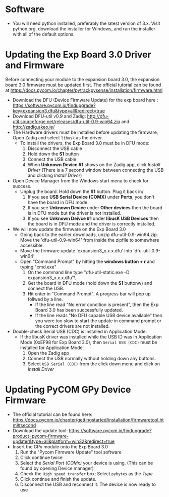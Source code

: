 # Software
- You will need python installed, preferably the latest version of 3.x. Visit python.org, download the installer for Windows, and run the installer with all of the default options.
# Updating the Exp Board 3.0 Driver and Firmware
Before connecting your module to the expansion board 3.0, the expansion board 3.0 firmware must be updated first.
The official tutorial can be found at https://docs.pycom.io/chapter/pytrackpysense/installation/firmware.html
- Download the DFU (Device Firmware Update) for the exp board here : https://software.pycom.io/findupgrade?key=expansion3.dfu&type=all&redirect=true
- Download DFU-util v0.9 and Zadig: http://dfu-util.sourceforge.net/releases/dfu-util-0.9-win64.zip and http://zadig.akeo.ie/
- The Hardware drivers must be installed before updating the firmware; Open Zadig and select `libusk` as the driver. 
  * To install the drivers, the Exp Board 3.0 must be in DFU mode:
     1. Disconnect the USB cable
     2. Hold down the **S1** button 
     3. Connect the USB cable
     4. When **Unknown Device #1** shows on the Zadig app, click *Install Driver* (There is a 7 second window between connecting the USB and clicking *Install Driver*)
- Open Device Manager from the Windows start menu to check for success.
  * Unplug the board. Hold down the **S1** button. Plug it back in/
    1. If you see **USB Serial Device (COMX)** under **Ports**, you don't have the board in DFU mode.
    2. If you see **Unknown Device** under **Other devices** then the board is in DFU mode but the driver is not installed.
    3. If you see **Unknown Deivce #1** under **libusK USB Devices**  then the board is in DFU mode and the driver is correctly installed.
- We will now update the firmware on the Exp Board 3.0
  * Going back to the earlier downloads, unzip dfu-util-0.9-win64.zip. Move the 'dfu-util-0.9-win64' from inside the zipfile to somewhere accessible.
  * Move the firmware update 'expansion3_x.x.x.dfu' into 'dfu-util-0.9-win64'
  * Open "Command Prompt" by hitting the **windows button + r** and typing "cmd.exe"
    1. On the command line type "dfu-util-static.exe -D expansion3_x.x.x.dfu"\
    2. Get the board in DFU mode (hold down the **S1** buttonw) and connect the USB.
    3. Hit enter in "Command Prompt". A progress bar will pop up follwed by a line. 
        * If the line read "No error condition is present", then the Exp Board 3.0 has been successfully updated. 
        * If the line reads "No DFU capable USB device available" then you were too slow to start the update in command prompt or the correct drivers are not installed.
- Double-check Serial USB (CDC) is installed in Application Mode:
  * If the libusK driver was installed while the USB ID was in Application Mode (0xEF98 for Exp Board 3.0), then `Serial USB (CDC)` must be installed for Application Mode.
    1. Open the Zadig app
    2. Connect the USB normally without holding down any buttons.
    2. Select `USB Serial (CDC)` from the click down menu and click on *Install Driver*
# Updating PyCOM GPy Device Firmware
- The official tutorial can be found here: https://docs.pycom.io/chapter/gettingstarted/installation/firmwaretool.html#second
- Download the update tool: https://software.pycom.io/findupgrade?product=pycom-firmware-updater&type=all&platform=win32&redirect=true
- Insert the GPy module onto the Exp Board 3.0
  1. Run the "Pycom Firmware Update" tool software
  2. Click continue twice
  3. Select the *Serial Port (COMx)* your device is using. (This can be found by opening Device manager)
  4. Check the `High speed transfer` box; Select `pybytes` as the *Type*
  5. Click continue and finish the update.
  6. Disconnect the USB and reconnect it. The device is now ready to use

